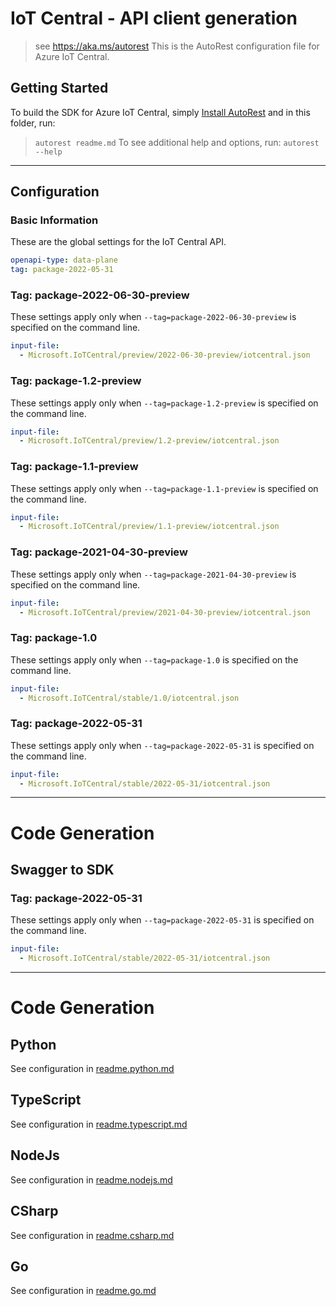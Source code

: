 # IoT Central - API client generation
> see https://aka.ms/autorest
This is the AutoRest configuration file for Azure IoT Central.

## Getting Started
To build the SDK for Azure IoT Central, simply [Install AutoRest](https://aka.ms/autorest/install) and in this folder, run:
> `autorest readme.md`
To see additional help and options, run:
> `autorest --help`
---

## Configuration

### Basic Information

These are the global settings for the IoT Central API.

``` yaml
openapi-type: data-plane
tag: package-2022-05-31
```

### Tag: package-2022-06-30-preview
These settings apply only when `--tag=package-2022-06-30-preview` is specified on the command line.

```yaml $(tag) == 'package-2022-06-30-preview'
input-file:
  - Microsoft.IoTCentral/preview/2022-06-30-preview/iotcentral.json
```

### Tag: package-1.2-preview
These settings apply only when `--tag=package-1.2-preview` is specified on the command line.

```yaml $(tag) == 'package-1.2-preview'
input-file:
  - Microsoft.IoTCentral/preview/1.2-preview/iotcentral.json
```

### Tag: package-1.1-preview
These settings apply only when `--tag=package-1.1-preview` is specified on the command line.

```yaml $(tag) == 'package-1.1-preview'
input-file:
  - Microsoft.IoTCentral/preview/1.1-preview/iotcentral.json
```

### Tag: package-2021-04-30-preview
These settings apply only when `--tag=package-2021-04-30-preview` is specified on the command line.

```yaml $(tag) == 'package-2021-04-30-preview'
input-file:
  - Microsoft.IoTCentral/preview/2021-04-30-preview/iotcentral.json
```

### Tag: package-1.0
These settings apply only when `--tag=package-1.0` is specified on the command line.

```yaml $(tag) == 'package-1.0'
input-file:
  - Microsoft.IoTCentral/stable/1.0/iotcentral.json
```

### Tag: package-2022-05-31
These settings apply only when `--tag=package-2022-05-31` is specified on the command line.

```yaml $(tag) == 'package-2022-05-31'
input-file:
  - Microsoft.IoTCentral/stable/2022-05-31/iotcentral.json
```
---

# Code Generation

## Swagger to SDK

### Tag: package-2022-05-31
These settings apply only when `--tag=package-2022-05-31` is specified on the command line.

```yaml $(tag) == 'package-2022-05-31'
input-file:
  - Microsoft.IoTCentral/stable/2022-05-31/iotcentral.json
```
---

# Code Generation

## Python

See configuration in [readme.python.md](./readme.python.md)

## TypeScript

See configuration in [readme.typescript.md](./readme.typescript.md)

## NodeJs

See configuration in [readme.nodejs.md](./readme.nodejs.md)

## CSharp

See configuration in [readme.csharp.md](./readme.csharp.md)

## Go

See configuration in [readme.go.md](./readme.go.md)